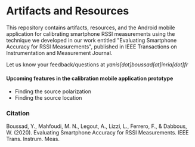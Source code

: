 # Artifacts and Resources
This repository contains artifacts, resources, and the Android mobile application for calibrating smartphone RSSI measurements using the technique we developed in our work entitled "Evaluating Smartphone Accuracy for RSSI Measurements", published in IEEE Transactions on Instrumentation and Measurement Journal.


Let us know your feedback/questions at *yanis[dot]boussad[at]inria[dot]fr*

#### Upcoming features in the calibration mobile application prototype 
* Finding the source polarization
* Finding the source location

### Citation
Boussad, Y., Mahfoudi, M. N., Legout, A., Lizzi, L., Ferrero, F., & Dabbous, W. (2020). Evaluating Smartphone Accuracy for RSSI Measurements. IEEE Trans. Instrum. Meas.

